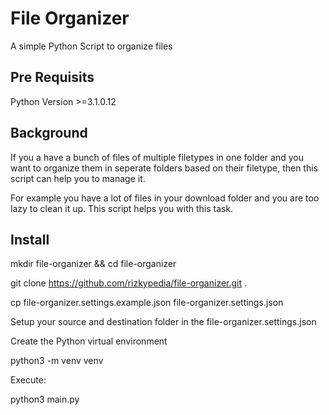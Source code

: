 # File Organizer

A simple Python Script to organize files

## Pre Requisits

Python Version >=3.1.0.12

## Background

If you a have a bunch of files of multiple filetypes in one folder and you want to organize them
in seperate folders based on their filetype, then this script can help you to manage it. 

For example you have a lot of files in your download folder and you are too lazy to clean it up. This script helps you with this task.

## Install

mkdir file-organizer && cd file-organizer

git clone https://github.com/rizkypedia/file-organizer.git .

cp file-organizer.settings.example.json file-organizer.settings.json

Setup your source and destination folder in the file-organizer.settings.json

Create the Python virtual environment

python3 -m venv venv

Execute:

python3 main.py



